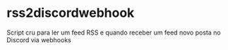 # rss2discordwebhook
Script cru para ler um feed RSS e quando receber um feed novo posta no Discord via webhooks
